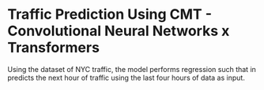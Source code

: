 # Traffic Prediction Using CMT - Convolutional Neural Networks x Transformers
Using the dataset of NYC traffic, the model performs regression such that in predicts the next hour of traffic using the last four hours of data as input.

